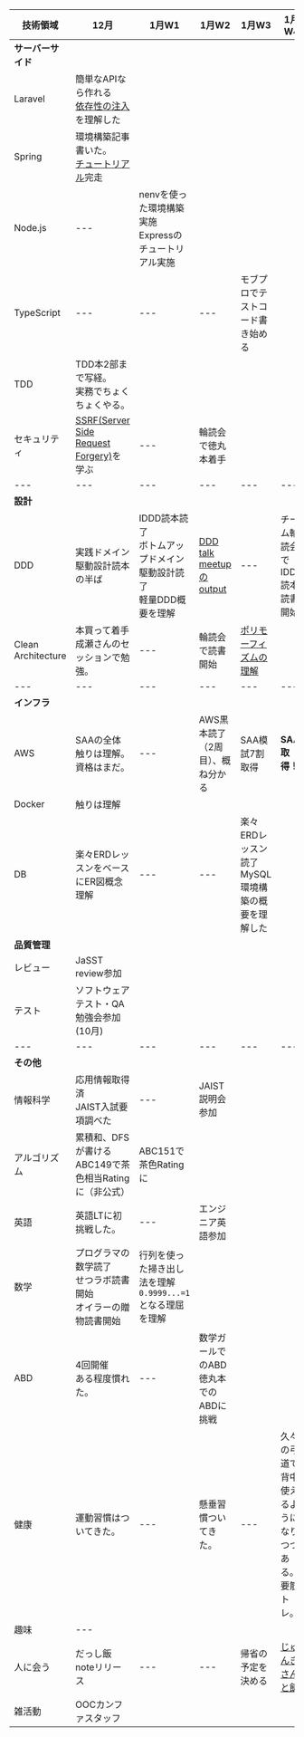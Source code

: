|技術領域|12月|1月W1|1月W2|1月W3|1月W4
|---|---|---|---|---|---|
|**サーバーサイド**|
|Laravel|簡単なAPIなら作れる<br>[依存性の注入](https://kore1server.com/333/Laravel%E3%80%81%E3%82%B3%E3%83%B3%E3%83%86%E3%83%8A%E3%81%AB%E3%82%88%E3%82%8B%E4%BE%9D%E5%AD%98%E8%A7%A3%E6%B1%BA%E3%81%A8%E3%81%AF)を理解した|
|Spring|環境構築記事書いた。<br>[チュートリアル](https://spring.io/guides/gs/batch-processing/)完走|
|Node.js|---|nenvを使った環境構築実施<br>Expressのチュートリアル実施|
|TypeScript|---|---|---|モブプロでテストコード書き始める|
|TDD|TDD本2部まで写経。<br>実務でちょくちょくやる。||
|セキュリティ|[SSRF(Server Side Request Forgery)](https://blog.tokumaru.org/2018/12/introduction-to-ssrf-server-side-request-forgery.html)を学ぶ|---|輪読会で徳丸本着手|
|---|---|---|---|---|---|
|**設計**|
|DDD|実践ドメイン駆動設計読本の半ば|IDDD読本読了<br>ボトムアップドメイン駆動設計読了<br>軽量DDD概要を理解|[DDD talk meetupのoutput](https://note.com/anchor_cable/n/n3bb3803ba699)|---|チーム輪読会でIDDD読本読書開始|
|Clean Architecture|本買って着手<br>成瀬さんのセッションで勉強。|---|輪読会で読書開始|[ポリモーフィズムの理解](https://note.com/anchor_cable/n/nc52578c84510)|
|---|---|---|---|---|---|
|**インフラ**|
|AWS|SAAの全体触りは理解。資格はまだ。|---|AWS黒本読了（2周目）、概ね分かる|SAA模試7割取得|**SAA取得！**
|Docker|触りは理解||
|DB|楽々ERDレッスンをベースにER図概念理解|---|---|楽々ERDレッスン読了<br>MySQL環境構築の概要を理解した|
|**品質管理**|
|レビュー|JaSST review参加||
|テスト|ソフトウェアテスト・QA勉強会参加(10月)||
|---|---|---|---|---|---|
|**その他**|
|情報科学|応用情報取得済<br>JAIST入試要項調べた|---|JAIST説明会参加|
|アルゴリズム|累積和、DFSが書ける<br>ABC149で茶色相当Ratingに（非公式）|ABC151で茶色Ratingに|
|英語|英語LTに初挑戦した。|---|エンジニア英語参加|
|数学|プログラマの数学読了<br>せつラボ読書開始<br>オイラーの贈物読書開始|行列を使った掃き出し法を理解<br>`0.9999...=1`となる理屈を理解|
|ABD|4回開催<br>ある程度慣れた。|---|数学ガールでのABD<br>徳丸本でのABDに挑戦|
|健康|運動習慣はついてきた。|---|懸垂習慣ついてきた。|---|久々の弓道で背中使えるようになりつつある。<br>要筋トレ。|
|趣味|---|
|人に会う|だっし飯noteリリース|---|---|帰省の予定を決める|[じゅんきさんと飯](https://note.com/anchor_cable/n/na26a1dbc1540)|
|雑活動|OOCカンファスタッフ|

